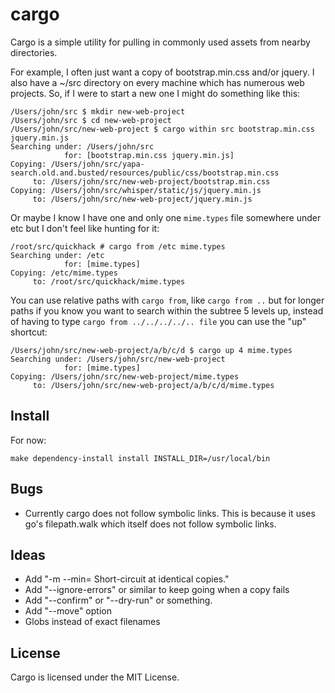 # cargo

Cargo is a simple utility for pulling in commonly used assets from nearby
directories.

For example, I often just want a copy of bootstrap.min.css and/or jquery.  I
also have a ~/src directory on every machine which has numerous web projects.
So, if I were to start a new one I might do something like this:

    /Users/john/src $ mkdir new-web-project
    /Users/john/src $ cd new-web-project
    /Users/john/src/new-web-project $ cargo within src bootstrap.min.css jquery.min.js
    Searching under: /Users/john/src
                for: [bootstrap.min.css jquery.min.js]
    Copying: /Users/john/src/yapa-search.old.and.busted/resources/public/css/bootstrap.min.css
         to: /Users/john/src/new-web-project/bootstrap.min.css
    Copying: /Users/john/src/whisper/static/js/jquery.min.js
         to: /Users/john/src/new-web-project/jquery.min.js

Or maybe I know I have one and only one `mime.types` file somewhere under etc
but I don't feel like hunting for it:

    /root/src/quickhack # cargo from /etc mime.types
    Searching under: /etc
                for: [mime.types]
    Copying: /etc/mime.types
         to: /root/src/quickhack/mime.types

You can use relative paths with `cargo from`, like `cargo from ..` but for
longer paths if you know you want to search within the subtree 5 levels up,
instead of having to type `cargo from ../../../../.. file` you can use the "up"
shortcut:

    /Users/john/src/new-web-project/a/b/c/d $ cargo up 4 mime.types
    Searching under: /Users/john/src/new-web-project
                for: [mime.types]
    Copying: /Users/john/src/new-web-project/mime.types
         to: /Users/john/src/new-web-project/a/b/c/d/mime.types

## Install

For now:

    make dependency-install install INSTALL_DIR=/usr/local/bin

## Bugs

- Currently cargo does not follow symbolic links.  This is because it uses go's
  filepath.walk which itself does not follow symbolic links.


## Ideas

- Add "-m --min=<n>   Short-circuit at <n> identical copies."
- Add "--ignore-errors" or similar to keep going when a copy fails
- Add "--confirm" or "--dry-run" or something.
- Add "--move" option
- Globs instead of exact filenames


## License

Cargo is licensed under the MIT License.
